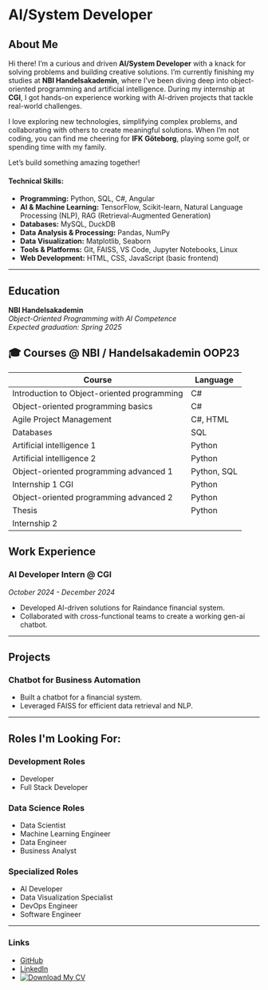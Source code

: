 # AI/System Developer

## About Me

Hi there! I’m a curious and driven **AI/System Developer** with a knack for solving problems and building creative solutions. I’m currently finishing my studies at **NBI Handelsakademin**, where I’ve been diving deep into object-oriented programming and artificial intelligence. During my internship at **CGI**, I got hands-on experience working with AI-driven projects that tackle real-world challenges.

I love exploring new technologies, simplifying complex problems, and collaborating with others to create meaningful solutions. When I’m not coding, you can find me cheering for **IFK Göteborg**, playing some golf, or spending time with my family.

Let’s build something amazing together!



#### Technical Skills:
- **Programming:** Python, SQL, C#, Angular
- **AI & Machine Learning:** TensorFlow, Scikit-learn, Natural Language Processing (NLP), RAG (Retrieval-Augmented Generation)
- **Databases:** MySQL, DuckDB
- **Data Analysis & Processing:** Pandas, NumPy
- **Data Visualization:** Matplotlib, Seaborn
- **Tools & Platforms:** Git, FAISS, VS Code, Jupyter Notebooks, Linux
- **Web Development:** HTML, CSS, JavaScript (basic frontend)


---

## Education
**NBI Handelsakademin**  
*Object-Oriented Programming with AI Competence*  
_Expected graduation: Spring 2025_

## 🎓 Courses @ NBI / Handelsakademin OOP23

| Course                                      | Language                  |
|---------------------------------------------|---------------------------|
| Introduction to Object-oriented programming | C#                        |
| Object-oriented programming basics          | C#                        |
| Agile Project Management                    | C#, HTML                  |
| Databases                                   | SQL                       |
| Artificial intelligence 1                   | Python                    |
| Artificial intelligence 2                   | Python                    |
| Object-oriented programming advanced 1      | Python, SQL               |
| Internship 1 CGI                            | Python                    |
| Object-oriented programming advanced 2      | Python                    |
| Thesis                                      | Python                    |
| Internship 2                                |                           |


## Work Experience
### AI Developer Intern @ CGI  
_October 2024 - December 2024_  
- Developed AI-driven solutions for Raindance financial system.
- Collaborated with cross-functional teams to create a working gen-ai chatbot.

---

## Projects
### Chatbot for Business Automation
- Built a chatbot for a financial system.
- Leveraged FAISS for efficient data retrieval and NLP.

---

## Roles I'm Looking For:

### Development Roles
- Developer
- Full Stack Developer

### Data Science Roles
- Data Scientist
- Machine Learning Engineer
- Data Engineer
- Business Analyst

### Specialized Roles
- AI Developer
- Data Visualization Specialist
- DevOps Engineer
- Software Engineer

---


### Links
- [GitHub](https://github.com/Utjiman)
- [LinkedIn](https://www.linkedin.com/in/richard-bod%C3%A9n-585a84130/)
- [![Download My CV](https://img.shields.io/badge/CV-Download-blue)](https://utjiman.github.io/Utjiman_portfolio/Assets/Richard_Boden_CV.pdf)



